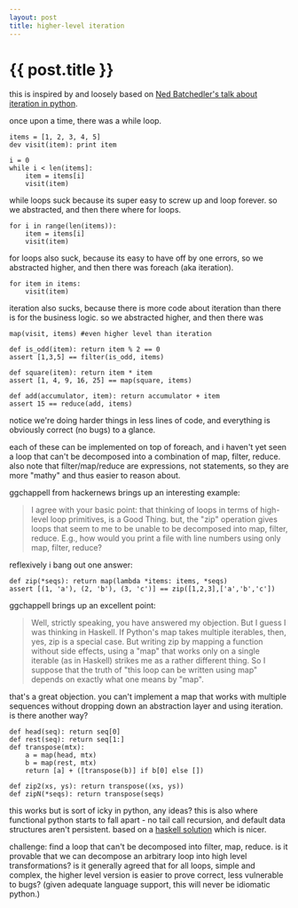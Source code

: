 ```yaml
---
layout: post
title: higher-level iteration
---
```


# {{ post.title }}

this is inspired by and loosely based on [Ned Batchedler's talk about iteration in python](http://nedbatchelder.com/text/iter.html).

once upon a time, there was a while loop.

    items = [1, 2, 3, 4, 5]
    dev visit(item): print item

    i = 0
    while i < len(items]:
        item = items[i]
        visit(item)

while loops suck because its super easy to screw up and loop forever. so we abstracted, and then there where for loops.

    for i in range(len(items)):
        item = items[i]
        visit(item)

for loops also suck, because its easy to have off by one errors, so we abstracted higher, and then there was foreach (aka iteration).

    for item in items:
        visit(item)

iteration also sucks, because there is more code about iteration than there is for the business logic. so we abstracted higher, and then there was

    map(visit, items) #even higher level than iteration

    def is_odd(item): return item % 2 == 0
    assert [1,3,5] == filter(is_odd, items)

    def square(item): return item * item
    assert [1, 4, 9, 16, 25] == map(square, items)

    def add(accumulator, item): return accumulator + item
    assert 15 == reduce(add, items)

notice we're doing harder things in less lines of code, and everything is obviously correct (no bugs) to a glance.

each of these can be implemented on top of foreach, and i haven't yet seen a loop that can't be decomposed into a combination of map, filter, reduce. also note that filter/map/reduce are expressions, not statements, so they are more "mathy" and thus easier to reason about.

ggchappell from hackernews brings up an interesting example:

> I agree with your basic point: that thinking of loops in terms of high-level loop primitives, is a Good Thing. but, the "zip" operation gives loops that seem to me to be unable to be decomposed into map, filter, reduce. E.g., how would you print a file with line numbers using only map, filter, reduce?

reflexively i bang out one answer:

    def zip(*seqs): return map(lambda *items: items, *seqs)
    assert [(1, 'a'), (2, 'b'), (3, 'c')] == zip([1,2,3],['a','b','c'])

ggchappell brings up an excellent point:

> Well, strictly speaking, you have answered my objection. But I guess I was thinking in Haskell. If Python's map takes multiple iterables, then, yes, zip is a special case. But writing zip by mapping a function without side effects, using a "map" that works only on a single iterable (as in Haskell) strikes me as a rather different thing. So I suppose that the truth of "this loop can be written using map" depends on exactly what one means by "map".

that's a great objection. you can't implement a map that works with multiple sequences without dropping down an abstraction layer and using iteration. is there another way?

    def head(seq): return seq[0]
    def rest(seq): return seq[1:]
    def transpose(mtx):
        a = map(head, mtx)
        b = map(rest, mtx)
        return [a] + ([transpose(b)] if b[0] else [])

    def zip2(xs, ys): return transpose((xs, ys))
    def zipN(*seqs): return transpose(seqs)

this works but is sort of icky in python, any ideas? this is also where functional python starts to fall apart - no tail call recursion, and default data structures aren't persistent. based on a [haskell solution](http://stackoverflow.com/questions/2578930/understanding-this-matrix-transposition-function-in-haskell) which is nicer.

challenge: find a loop that can't be decomposed into filter, map, reduce. is it provable that we can decompose an arbitrary loop into high level transformations? is it generally agreed that for all loops, simple and complex, the higher level version is easier to prove correct, less vulnerable to bugs? (given adequate language support, this will never be idiomatic python.)
